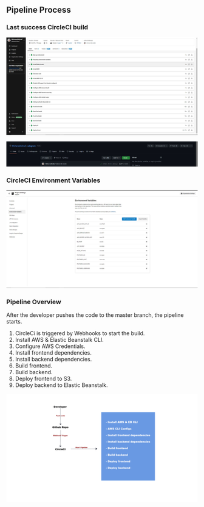 ## Pipeline Process

### Last success CircleCI build

[![](https://github.com/MohanedAshraf/udagram/blob/master/documentation/CircleCI/1.JPG)](https://github.com/MohanedAshraf/udagram/blob/master/documentation/CircleCI/1.JPG)<br>

[![](https://github.com/MohanedAshraf/udagram/blob/master/documentation/CircleCI/3.JPG)](https://github.com/MohanedAshraf/udagram/blob/master/documentation/CircleCI/3.JPG)<br>

### CircleCI Environment Variables

[![](https://github.com/MohanedAshraf/udagram/blob/master/documentation/CircleCI/2.JPG)](https://github.com/MohanedAshraf/udagram/blob/master/documentation/CircleCI/2.JPG)<br>

### Pipeline Overview

After the developer pushes the code to the master branch, the pipeline starts.

1. CircleCi is triggered by Webhooks to start the build.
2. Install AWS & Elastic Beanstalk CLI.
3. Configure AWS Credentials.
4. Install frontend dependencies.
5. Install backend dependencies.
6. Build frontend.
7. Build backend.
8. Deploy frontend to S3.
9. Deploy backend to Elastic Beanstalk.

[![](https://github.com/MohanedAshraf/udagram/blob/master/documentation/diagrams/Pipline%20Process.jpg)](https://github.com/MohanedAshraf/udagram/blob/master/documentation/diagrams/Pipline%20Process.jpg)<br>